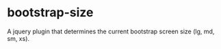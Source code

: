 # bootstrap-size

A jquery plugin that determines the current bootstrap screen size (lg, md, sm, xs).
